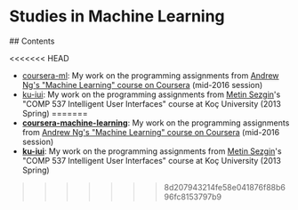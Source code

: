 # Studies in Machine Learning

## Contents

<<<<<<< HEAD
- [coursera-ml](coursera-ml): My work on the programming assignments from [Andrew Ng's "Machine Learning" course on Coursera](https://www.coursera.org/course/ml) (mid-2016 session)
- [ku-iui](ku-iui): My work on the programming assignments from [Metin Sezgin](http://home.ku.edu.tr/~mtsezgin/)'s "COMP 537 Intelligent User Interfaces" course at Koç University (2013 Spring)
=======
- [**coursera-machine-learning**](coursera-machine-learning): My work on the programming assignments from [Andrew Ng's "Machine Learning" course on Coursera](https://www.coursera.org/course/ml) (mid-2016 session)
- [**ku-iui**](ku-iui): My work on the programming assignments from [Metin Sezgin](http://home.ku.edu.tr/~mtsezgin/)'s "COMP 537 Intelligent User Interfaces" course at Koç University (2013 Spring)
>>>>>>> 8d207943214fe58e041876f88b696fc8153797b9
